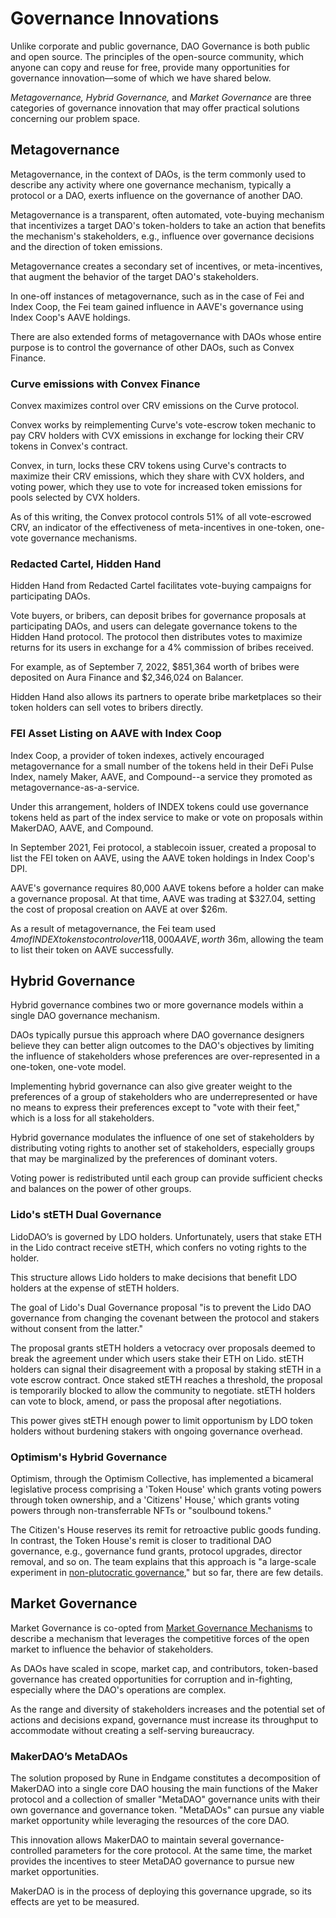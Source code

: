 # Governance Innovations

Unlike corporate and public governance, DAO Governance is both public and open source. The principles of the open-source community, which anyone can copy and reuse for free, provide many opportunities for governance innovation––some of which we have shared below.

*Metagovernance,* *Hybrid Governance,* and *Market Governance* are three categories of governance innovation that may offer practical solutions concerning our problem space.

## Metagovernance

Metagovernance, in the context of DAOs, is the term commonly used to describe any activity where one governance mechanism, typically a protocol or a DAO, exerts influence on the governance of another DAO.

Metagovernance is a transparent, often automated, vote-buying mechanism that incentivizes a target DAO's token-holders to take an action that benefits the mechanism's stakeholders, e.g., influence over governance decisions and the direction of token emissions.

Metagovernance creates a secondary set of incentives, or meta-incentives, that augment the behavior of the target DAO's stakeholders.

In one-off instances of metagovernance, such as in the case of Fei and Index Coop, the Fei team gained influence in AAVE's governance using Index Coop's AAVE holdings.

There are also extended forms of metagovernance with DAOs whose entire purpose is to control the governance of other DAOs, such as Convex Finance.

### Curve emissions with Convex Finance

Convex maximizes control over CRV emissions on the Curve protocol.

Convex works by reimplementing Curve's vote-escrow token mechanic to pay CRV holders with CVX emissions in exchange for locking their CRV tokens in Convex's contract. 

Convex, in turn, locks these CRV tokens using Curve's contracts to maximize their CRV emissions, which they share with CVX holders, and voting power, which they use to vote for increased token emissions for pools selected by CVX holders.

As of this writing, the Convex protocol controls 51% of all vote-escrowed CRV, an indicator of the effectiveness of meta-incentives in one-token, one-vote governance mechanisms.

### Redacted Cartel, Hidden Hand

Hidden Hand from Redacted Cartel facilitates vote-buying campaigns for participating DAOs.

Vote buyers, or bribers, can deposit bribes for governance proposals at participating DAOs, and users can delegate governance tokens to the Hidden Hand protocol. The protocol then distributes votes to maximize returns for its users in exchange for a 4% commission of bribes received.

For example, as of September 7, 2022, $851,364 worth of bribes were deposited on Aura Finance and $2,346,024 on Balancer.

Hidden Hand also allows its partners to operate bribe marketplaces so their token holders can sell votes to bribers directly.

### FEI Asset Listing on AAVE with Index Coop

Index Coop, a provider of token indexes, actively encouraged metagovernance for a small number of the tokens held in their DeFi Pulse Index, namely Maker, AAVE, and Compound--a service they promoted as metagovernance-as-a-service.

Under this arrangement, holders of INDEX tokens could use governance tokens held as part of the index service to make or vote on proposals within MakerDAO, AAVE, and Compound.

In September 2021, Fei protocol, a stablecoin issuer, created a proposal to list the FEI token on AAVE, using the AAVE token holdings in Index Coop's DPI.

AAVE's governance requires 80,000 AAVE tokens before a holder can make a governance proposal. At that time, AAVE was trading at $327.04, setting the cost of proposal creation on AAVE at over $26m.

As a result of metagovernance, the Fei team used $4m of INDEX tokens to control over 118,000 AAVE, worth ~$36m, allowing the team to list their token on AAVE successfully.

## Hybrid Governance

Hybrid governance combines two or more governance models within a single DAO governance mechanism.

DAOs typically pursue this approach where DAO governance designers believe they can better align outcomes to the DAO's objectives by limiting the influence of stakeholders whose preferences are over-represented in a one-token, one-vote model. 

Implementing hybrid governance can also give greater weight to the preferences of a group of stakeholders who are underrepresented or have no means to express their preferences except to "vote with their feet," which is a loss for all stakeholders.

Hybrid governance modulates the influence of one set of stakeholders by distributing voting rights to another set of stakeholders, especially groups that may be marginalized by the preferences of dominant voters.

Voting power is redistributed until each group can provide sufficient checks and balances on the power of other groups.

### Lido's stETH Dual Governance

LidoDAO’s is governed by LDO holders. Unfortunately, users that stake ETH in the Lido contract receive stETH, which confers no voting rights to the holder.

This structure allows Lido holders to make decisions that benefit LDO holders at the expense of stETH holders.

The goal of Lido's Dual Governance proposal "is to prevent the Lido DAO governance from changing the covenant between the protocol and stakers without consent from the latter."

The proposal grants stETH holders a vetocracy over proposals deemed to break the agreement under which users stake their ETH on Lido. stETH holders can signal their disagreement with a proposal by staking stETH in a vote escrow contract. Once staked stETH reaches a threshold, the proposal is temporarily blocked to allow the community to negotiate. stETH holders can vote to block, amend, or pass the proposal after negotiations.

This power gives stETH enough power to limit opportunism by LDO token holders without burdening stakers with ongoing governance overhead.

### Optimism's Hybrid Governance

Optimism, through the Optimism Collective, has implemented a bicameral legislative process comprising a 'Token House' which grants voting powers through token ownership, and a 'Citizens' House,' which grants voting powers through non-transferrable NFTs or "soulbound tokens." 

The Citizen's House reserves its remit for retroactive public goods funding. In contrast, the Token House's remit is closer to traditional DAO governance, e.g., governance fund grants, protocol upgrades, director removal, and so on. The team explains that this approach is "a large-scale experiment in [non-plutocratic governance](https://vitalik.ca/general/2021/08/16/voting3.html)," but so far, there are few details. 

## Market Governance

Market Governance is co-opted from [Market Governance Mechanisms](https://en.wikipedia.org/wiki/Market_governance_mechanism) to describe a mechanism that leverages the competitive forces of the open market to influence the behavior of stakeholders.

As DAOs have scaled in scope, market cap, and contributors, token-based governance has created opportunities for corruption and in-fighting, especially where the DAO's operations are complex.

As the range and diversity of stakeholders increases and the potential set of actions and decisions expand, governance must increase its throughput to accommodate without creating a self-serving bureaucracy.

### MakerDAO’s MetaDAOs

The solution proposed by Rune in Endgame constitutes a decomposition of MakerDAO into a single core DAO housing the main functions of the Maker protocol and a collection of smaller "MetaDAO" governance units with their own governance and governance token. "MetaDAOs" can pursue any viable market opportunity while leveraging the resources of the core DAO.

This innovation allows MakerDAO to maintain several governance-controlled parameters for the core protocol. At the same time, the market provides the incentives to steer MetaDAO governance to pursue new market opportunities.

MakerDAO is in the process of deploying this governance upgrade, so its effects are yet to be measured.